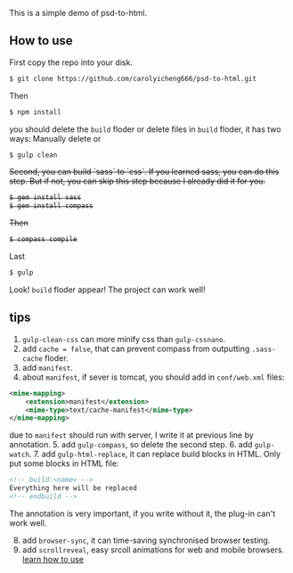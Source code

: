 ﻿This is a simple demo of psd-to-html.

## How to use

First copy the repo into your disk. 

```bash
$ git clone https://github.com/carolyicheng666/psd-to-html.git
```

Then 

```bash
$ npm install
```

you should delete the `build` floder or delete files in `build` floder, it has two ways: Manually delete or

```bash
$ gulp clean
```

<del>
Second, you can build `sass` to `css`. If you learned sass, you can do this step. But if not, you can skip this step because I already did it for you.

```bash
$ gem install sass
$ gem install compass
```

Then

```bash
$ compass compile
```
</del>

Last

```bash
$ gulp
```

Look! `build` floder appear! The project can work well!

tips
----

1. `gulp-clean-css` can more minify css than `gulp-cssnano`.
2. add `cache = false`, that can prevent compass from outputting `.sass-cache` floder.
3. add `manifest`.
4. about `manifest`, if sever is tomcat, you should add in `conf/web.xml` files: 
```xml
<mime-mapping> 
    <extension>manifest</extension> 
    <mime-type>text/cache-manifest</mime-type> 
</mime-mapping>
```
due to `manifest` should run with server, I write it at previous line by annotation.
5. add `gulp-compass`, so delete the second step.
6. add `gulp-watch`.
7. add `gulp-html-replace`, it can replace build blocks in HTML. Only put some blocks in HTML file:

```html
<!-- build:<name> -->
Everything here will be replaced
<!-- endbuild -->
```

The annotation is very important, if you write without it, the plug-in can't work well.

8. add `browser-sync`, it can time-saving synchronised browser testing.
9. add `scrollreveal`, easy srcoll animations for web and mobile browsers. [learn how to use](https://github.com/jlmakes/scrollreveal)
